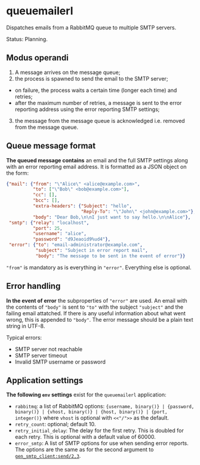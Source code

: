 queuemailerl
============

Dispatches emails from a RabbitMQ queue to multiple SMTP servers.

Status: Planning.

Modus operandi
--------------

1. A message arrives on the message queue;
2. the process is spawned to send the email to the SMTP server;
  * on failure, the process waits a certain time (longer each time) and retries;
  * after the maximum number of retries, a message is sent to the error reporting
    address using the error reporting SMTP settings;
3. the message from the message queue is acknowledged i.e. removed from the
   message queue.

Queue message format
--------------------

**The queued message contains** an email and the full SMTP settings along with an
error reporting email address. It is formatted as a JSON object on the form:

```JSON
{"mail": {"from": "\"Alice\" <alice@example.com>",
          "to": ["\"Bob\" <bob@example.com>"],
          "cc": [],
          "bcc": [],
          "extra-headers": {"Subject": "hello",
                            "Reply-To": "\"John\" <john@example.com>"},
          "body": "Dear Bob,\n\nI just want to say hello.\n\nAlice"},
 "smtp": {"relay": "localhost",
          "port": 25,
          "username": "alice",
          "password": "d9Jeaoid9%ud4"},
 "error": {"to": "email-administrator@example.com",
           "subject": "Subject in error report mail",
           "body": "The message to be sent in the event of error"}}
```

`"from"` is mandatory as is everything in `"error"`. Everything else is
optional.

Error handling
--------------

**In the event of error** the subproperties of `"error"` are used. An email with
the contents of `"body"` is sent to `"to"` with the
subject `"subject"` and the failing email attatched. If there is any
useful information about what went wrong, this is appended to
`"body"`. The error message should be a plain text string in UTF-8.

Typical errors:

* SMTP server not reachable
* SMTP server timeout
* Invalid SMTP username or password

Application settings
--------------------

**The following `env` settings** exist for the `queuemailerl` application:

* `rabbitmq`: a list of RabbitMQ options: `{username, binary()} |
    {password, binary()} | {vhost, binary()} | {host, binary()} |
    {port, integer()}` where `vhost` is optional with `<<"/">>` as the default.
* `retry_count`: optional; default 10.
* `retry_initial_delay`: The delay for the first retry. This is doubled for
  each retry. This is optional with a default value of 60000.
* `error_smtp`: A list of SMTP options for use when sending error reports. The
  options are the same as for the second argument to
  [`gen_smtp_client:send/2,3`](https://github.com/Vagabond/gen_smtp/).
